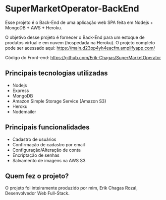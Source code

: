 # SuperMarketOperator-BackEnd

Esse projeto é o Back-End de uma aplicação web SPA feita em Nodejs + MongoDB + AWS + Heroku.

O objetivo desse projeto é fornecer o Back-End para um estoque de produtos virtual e em nuvem (hospedada na Heroku).
O projeto completo pode ser acessado aqui: https://main.d23pp4yh4eacfm.amplifyapp.com/

Código do Front-end: https://github.com/Erik-Chagas/SuperMarketOperator

## Principais tecnologias utilizadas

- Nodejs
- Express
- MongoDB
- Amazon Simple Storage Service (Amazon S3)
- Heroku
- Nodemailer

## Principais funcionalidades

- Cadastro de usuários
- Confirmação de cadastro por email
- Configuração/Alteração de conta
- Encriptação de senhas
- Salvamento de imagens na AWS S3

## Quem fez o projeto?

O projeto foi inteiramente produzido por mim, Erik Chagas Rozal, Desenvolvedor Web Full-Stack.
